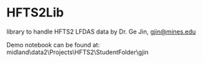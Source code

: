# HFTS2Lib
 library to handle HFTS2 LFDAS data
by Dr. Ge Jin, gjin@mines.edu

Demo notebook can be found at:
midland\data2\Projects\HFTS2\StudentFolder\gjin



